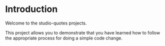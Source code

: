 # Introduction
Welcome to the studio-quotes projects. 

This project allows you to demonstrate that you have learned how to follow the appropriate process for doing a simple code change.
